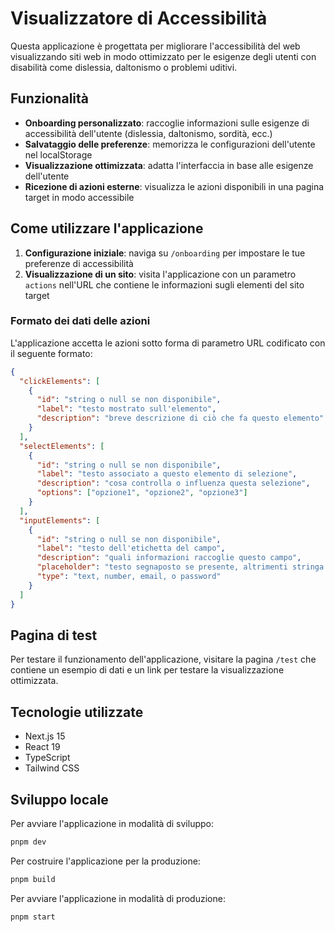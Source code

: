 # Visualizzatore di Accessibilità

Questa applicazione è progettata per migliorare l'accessibilità del web visualizzando siti web in modo ottimizzato per le esigenze degli utenti con disabilità come dislessia, daltonismo o problemi uditivi.

## Funzionalità

- **Onboarding personalizzato**: raccoglie informazioni sulle esigenze di accessibilità dell'utente (dislessia, daltonismo, sordità, ecc.)
- **Salvataggio delle preferenze**: memorizza le configurazioni dell'utente nel localStorage
- **Visualizzazione ottimizzata**: adatta l'interfaccia in base alle esigenze dell'utente
- **Ricezione di azioni esterne**: visualizza le azioni disponibili in una pagina target in modo accessibile

## Come utilizzare l'applicazione

1. **Configurazione iniziale**: naviga su `/onboarding` per impostare le tue preferenze di accessibilità
2. **Visualizzazione di un sito**: visita l'applicazione con un parametro `actions` nell'URL che contiene le informazioni sugli elementi del sito target

### Formato dei dati delle azioni

L'applicazione accetta le azioni sotto forma di parametro URL codificato con il seguente formato:

```json
{
  "clickElements": [
    {
      "id": "string o null se non disponibile",
      "label": "testo mostrato sull'elemento",
      "description": "breve descrizione di ciò che fa questo elemento"
    }
  ],
  "selectElements": [
    {
      "id": "string o null se non disponibile",
      "label": "testo associato a questo elemento di selezione",
      "description": "cosa controlla o influenza questa selezione",
      "options": ["opzione1", "opzione2", "opzione3"]
    }
  ],
  "inputElements": [
    {
      "id": "string o null se non disponibile",
      "label": "testo dell'etichetta del campo",
      "description": "quali informazioni raccoglie questo campo",
      "placeholder": "testo segnaposto se presente, altrimenti stringa vuota",
      "type": "text, number, email, o password"
    }
  ]
}
```

## Pagina di test

Per testare il funzionamento dell'applicazione, visitare la pagina `/test` che contiene un esempio di dati e un link per testare la visualizzazione ottimizzata.

## Tecnologie utilizzate

- Next.js 15
- React 19
- TypeScript
- Tailwind CSS

## Sviluppo locale

Per avviare l'applicazione in modalità di sviluppo:

```bash
pnpm dev
```

Per costruire l'applicazione per la produzione:

```bash
pnpm build
```

Per avviare l'applicazione in modalità di produzione:

```bash
pnpm start
```

